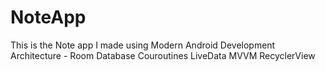 # NoteApp
This is the Note app I made using Modern Android Development Architecture -
Room Database
Couroutines
LiveData
MVVM
RecyclerView
